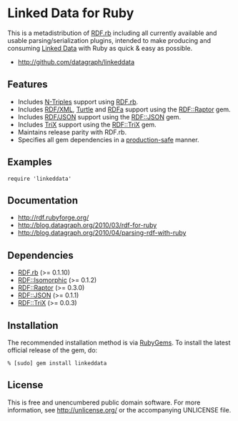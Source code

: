 Linked Data for Ruby
====================

This is a metadistribution of [RDF.rb][] including all currently available
and usable parsing/serialization plugins, intended to make producing and
consuming [Linked Data][] with Ruby as quick & easy as possible.

* <http://github.com/datagraph/linkeddata>

Features
--------

* Includes [N-Triples][] support using [RDF.rb][].
* Includes [RDF/XML][], [Turtle][] and [RDFa][] support using the
  [RDF::Raptor][] gem.
* Includes [RDF/JSON][] support using the [RDF::JSON][] gem.
* Includes [TriX][] support using the [RDF::TriX][] gem.
* Maintains release parity with RDF.rb.
* Specifies all gem dependencies in a [production-safe][versioning] manner.

Examples
--------

    require 'linkeddata'

Documentation
-------------

* <http://rdf.rubyforge.org/>
* <http://blog.datagraph.org/2010/03/rdf-for-ruby>
* <http://blog.datagraph.org/2010/04/parsing-rdf-with-ruby>

Dependencies
------------

* [RDF.rb](http://rubygems.org/gems/rdf) (>= 0.1.10)
* [RDF::Isomorphic](http://rubygems.org/gems/rdf-isomorphic) (>= 0.1.2)
* [RDF::Raptor](http://rubygems.org/gems/rdf-raptor) (>= 0.3.0)
* [RDF::JSON](http://rubygems.org/gems/rdf-json) (>= 0.1.1)
* [RDF::TriX](http://rubygems.org/gems/rdf-trix) (>= 0.0.3)

Installation
------------

The recommended installation method is via [RubyGems](http://rubygems.org/).
To install the latest official release of the gem, do:

    % [sudo] gem install linkeddata

License
-------

This is free and unencumbered public domain software. For more
information, see <http://unlicense.org/> or the accompanying UNLICENSE file.

[RDF.rb]:         http://rdf.rubyforge.org/
[RDF::Raptor]:    http://rdf.rubyforge.org/raptor/
[RDF::JSON]:      http://rdf.rubyforge.org/json/
[RDF::TriX]:      http://rdf.rubyforge.org/trix/
[SPARQL::Client]: http://sparql.rubyforge.org/client/
[Linked Data]:    http://linkeddata.org/
[N-Triples]:      http://en.wikipedia.org/wiki/N-Triples
[Turtle]:         http://en.wikipedia.org/wiki/Turtle_(syntax)
[RDF/XML]:        http://en.wikipedia.org/wiki/RDF/XML
[RDF/JSON]:       http://n2.talis.com/wiki/RDF_JSON_Specification
[TriX]:           http://www.w3.org/2004/03/trix/
[RDFa]:           http://en.wikipedia.org/wiki/RDFa
[versioning]:     http://blog.zenspider.com/2008/10/rubygems-howto-preventing-cata.html
